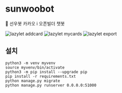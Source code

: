 # sunwoobot
🤖 선우봇 카카오 i 오픈빌더 챗봇

![lazylet addcard](https://github.com/swparkaust/sunwoobot/raw/master/img/lazylet-addcard.jpeg)
![lazylet mycards](https://github.com/swparkaust/sunwoobot/raw/master/img/lazylet-mycards.jpeg)
![lazylet export](https://github.com/swparkaust/sunwoobot/raw/master/img/lazylet-export.jpeg)

## 설치
```
python3 -m venv myvenv
source myvenv/bin/activate
python3 -m pip install --upgrade pip
pip install -r requirements.txt
python manage.py migrate
python manage.py runserver 0.0.0.0:51000
```
